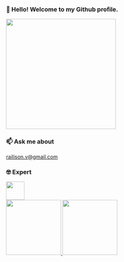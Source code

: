 ### 👋 Hello! Welcome to my Github profile.
<img src="https://i.giphy.com/media/U4DswrBiaz0p67ZweH/giphy.webp" width="300">

### 📫 Ask me about

railison.v@gmail.com

### 🤓 Expert

<img src="https://cdn.jsdelivr.net/gh/devicons/devicon/icons/php/php-original.svg" width="50"/>
          

<div>
<a href="https://github.com/railison">
<img height="150em" src="https://github-readme-stats.vercel.app/api/top-langs/?username=railison&layout=compact&langs_count=7&theme=dracula&count_private=true"/>
<img height="150em" src="https://github-readme-stats.vercel.app/api?username=railison&show_icons=true&theme=dracula&include_all_commits=true&count_private=true"/>
</div>
